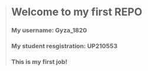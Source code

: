 > # Welcome to my first REPO
> ### My username: **Gyza_1820**
> ### My student resgistration: **UP210553**
> ### This is my first job!
